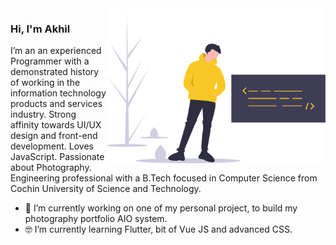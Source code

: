 <img align="right" src="https://github.com/akhilkrishnang/akhilkrishnang/blob/master/profile.svg" alt="Illustration for profile of akhilkrishnang" width=350px/>

### Hi, I'm Akhil 

I’m an an experienced Programmer with a demonstrated history of working in the information technology products and services industry. Strong affinity towards UI/UX design and front-end development. Loves JavaScript. Passionate about Photography. Engineering professional with a B.Tech focused in Computer Science from Cochin University of Science and Technology.

- 📱  I’m currently working on one of my personal project, to build my photography portfolio AIO system.
- 🤓 I’m currently learning Flutter, bit of Vue JS and advanced CSS.

<!--
**akhilkrishnang/akhilkrishnang** is a ✨ _special_ ✨ repository because its `README.md` (this file) appears on your GitHub profile.

Here are some ideas to get you started:

- 🔭 I’m currently working on ...
- 🌱 I’m currently learning ...
- 👯 I’m looking to collaborate on ...
- 🤔 I’m looking for help with ...
- 💬 Ask me about ...
- 📫 How to reach me: ...
- 😄 Pronouns: ...
- ⚡ Fun fact: ...
-->
